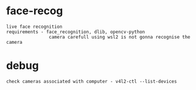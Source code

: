 # face-recog
    live face recognition
    requirements - face_recognition, dlib, opencv-python
                    camera carefull using wsl2 is not gonna recognise the camera
    
# debug
    check cameras associated with computer - v4l2-ctl --list-devices
